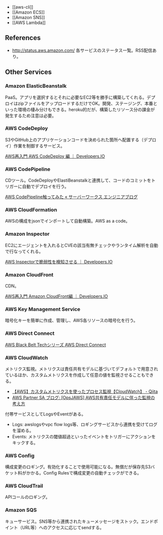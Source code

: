 * [[aws-cli]]
* [[Amazon ECS]]
* [[Amazon SNS]]
* [[AWS Lambda]]

References
----

* http://status.aws.amazon.com/ 各サービスのステータス一覧。RSS配信あり。

Other Services
----

### Amazon ElasticBeanstalk

PaaS。アプリを選択するとそれに必要なEC2等を勝手に構築してくれる。デプロイはzipファイルをアップロードするだけでOK。開発、ステージング、本番といった環境の棲み分けもできる。heroku的だが、構築したリソース分の課金が発生するため注意は必要。

### AWS CodeDeploy

S3やGitHub上のアプリケーションコードを決められた箇所へ配置する（デプロイ）作業を制御するサービス。

[AWS再入門 AWS CodeDeploy 編 ｜ Developers.IO](http://dev.classmethod.jp/cloud/aws/cm-advent-calendar-2015-aws-re-entering-codedeploy/)

### AWS CodePipeline

CDツール。CodeDeployやElastiBeanstalkと連携して、コードのコミットをトリガーに自動でデプロイを行う。

[AWS CodePipeline触ってみた « サーバーワークス エンジニアブログ](http://blog.serverworks.co.jp/tech/2015/07/15/aws-codepipeline/)

### AWS CloudFormation

AWSの構成をjsonでインポートして自動構築。AWS as a code。

### Amazon Inspector

EC2にエージェントを入れるとCVEの該当有無チェックやランタイム解析を自動で行なってくれる。

[AWS Inspectorで脆弱性を検知させる ｜ Developers.IO](http://dev.classmethod.jp/cloud/aws/inspector-finding-security-issue/)

### Amazon CloudFront

CDN。

[AWS再入門 Amazon CloudFront編 ｜ Developers.IO](http://dev.classmethod.jp/cloud/cm-advent-calendar-2015-aws-re-entering-cloudfront/)

### AWS Key Management Service

暗号化キーを簡単に作成、管理し、AWS各リソースの暗号化を行う。

### AWS Direct Connect

[AWS Black Belt Techシリーズ AWS Direct Connect](http://www.slideshare.net/AmazonWebServicesJapan/aws-black-belt-tech-aws-direct-connect)

### AWS CloudWatch

メトリクス監視。メトリクスは責任共有モデルに基づいてデフォルトで用意されているほか、カスタムメトリクスを作成して任意の値を監視させることもできる。

* [【AWS】カスタムメトリクスを使ったプロセス監視【CloudWatch】 - Qiita](http://qiita.com/koomaru/items/ac274f96fd541ffe4c31)
* [AWS Partner SA ブログ: [OpsJAWS] AWS共有責任モデルに伴った監視の考え方](http://aws.typepad.com/aws_partner_sa/2015/10/opsjaws-aws-monitoring-shared-rep-model-.html)

付帯サービスとしてLogsやEventがある。

* Logs: awslogsやvpc flow logs等、ロギングサービスから連携を受けてログを溜める。
* Events: メトリクスの閾値超過といったイベントをトリガーにアクションをキックする。

### AWS Config

構成変更のロギング。有効化することで使用可能になる。無償だが保存先S3バケット料がかかる。Config Rulesで構成変更の自動チェックができる。

### AWS CloudTrail

APIコールのロギング。

### Amazon SQS

キューサービス。SNS等から連携されたキューメッセージをストック。エンドポイント（URL等）へのアクセスに応じてsendする。